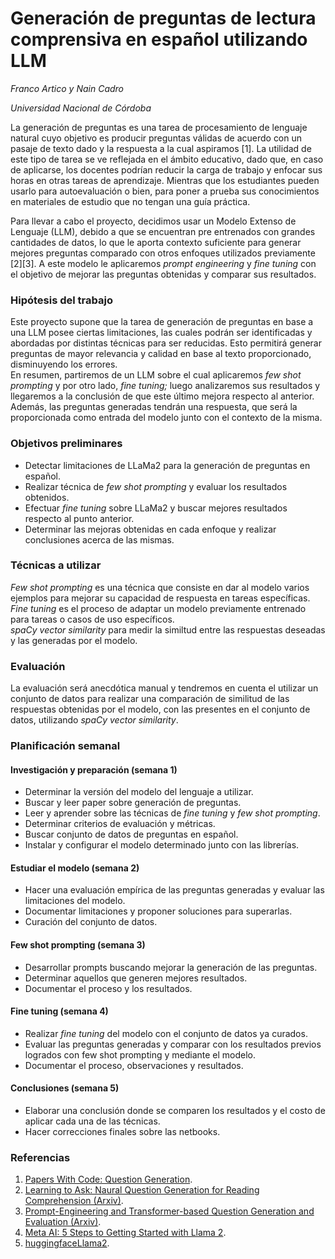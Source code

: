 # Generación de preguntas de lectura comprensiva en español utilizando LLM

*Franco Artico y Nain Cadro*


*Universidad Nacional de Córdoba*

La generación de preguntas es una tarea de procesamiento de lenguaje natural cuyo objetivo es producir preguntas válidas de acuerdo con un pasaje de texto dado y la respuesta a la cual aspiramos [1]. La utilidad de este tipo de tarea se ve reflejada en el ámbito educativo, dado que, en caso de aplicarse, los docentes podrían reducir la carga de trabajo y enfocar sus horas en otras tareas de aprendizaje. Mientras que los estudiantes pueden usarlo para autoevaluación o bien, para poner a prueba sus conocimientos en materiales de estudio que no tengan una guía práctica.

Para llevar a cabo el proyecto, decidimos usar un Modelo Extenso de Lenguaje (LLM), debido a que se encuentran pre entrenados con grandes cantidades de datos, lo que le aporta contexto suficiente para generar mejores preguntas comparado con otros enfoques utilizados previamente [2][3]. A este modelo le aplicaremos *prompt engineering* y *fine tuning* con el objetivo de mejorar las preguntas obtenidas y comparar sus resultados.

### Hipótesis del trabajo

Este proyecto supone que la tarea de generación de preguntas en base a una LLM posee ciertas limitaciones, las cuales podrán ser identificadas y abordadas por distintas técnicas para ser reducidas. Esto permitirá generar preguntas de mayor relevancia y calidad en base al texto proporcionado, disminuyendo los errores.  
En resumen, partiremos de un LLM sobre el cual aplicaremos *few shot prompting* y por otro lado, *fine tuning;* luego analizaremos sus resultados y llegaremos a la conclusión de que este último mejora respecto al anterior.  
Además, las preguntas generadas tendrán una respuesta, que será la proporcionada como entrada del modelo junto con el contexto de la misma.

### Objetivos preliminares

* Detectar limitaciones de LLaMa2 para la generación de preguntas en español.  
* Realizar técnica de *few shot* *prompting* y evaluar los resultados obtenidos.  
* Efectuar *fine tuning* sobre LLaMa2 y buscar mejores resultados respecto al punto anterior.  
* Determinar las mejoras obtenidas en cada enfoque y realizar conclusiones acerca de las mismas.

### Técnicas a utilizar

*Few shot prompting* es una técnica que consiste en dar al modelo varios ejemplos para mejorar su capacidad de respuesta en tareas específicas.  
*Fine tuning* es el proceso de adaptar un modelo previamente entrenado para tareas o casos de uso específicos.  
*spaCy vector similarity* para medir la similtud entre las respuestas deseadas y las generadas por el modelo.

### Evaluación

La evaluación será anecdótica manual y tendremos en cuenta el utilizar un conjunto de datos para realizar una comparación de similitud de las respuestas obtenidas por el modelo, con las presentes en el conjunto de datos, utilizando *spaCy vector similarity*.

### Planificación semanal

#### Investigación y preparación (semana 1\)

* Determinar la versión del modelo del lenguaje a utilizar.  
* Buscar y leer paper sobre generación de preguntas.  
* Leer y aprender sobre las técnicas de *fine tuning* y *few shot prompting*.
* Determinar criterios de evaluación y métricas.  
* Buscar conjunto de datos de preguntas en español.  
* Instalar y configurar el modelo determinado junto con las librerías.

#### Estudiar el modelo (semana 2\)

* Hacer una evaluación empírica de las preguntas generadas y evaluar las limitaciones del modelo.  
* Documentar limitaciones y proponer soluciones para superarlas.  
* Curación del conjunto de datos.

#### Few shot prompting (semana 3\)

* Desarrollar prompts buscando mejorar la generación de las preguntas.  
* Determinar aquellos que generen mejores resultados.  
* Documentar el proceso y los resultados.

#### Fine tuning (semana 4\)

* Realizar *fine tuning* del modelo con el conjunto de datos ya curados.  
* Evaluar las preguntas generadas y comparar con los resultados previos logrados con few shot prompting y mediante el modelo.  
* Documentar el proceso, observaciones y resultados.

#### Conclusiones (semana 5\)

* Elaborar una conclusión donde se comparen los resultados y el costo de aplicar  cada una de las técnicas.  
* Hacer correcciones finales sobre las netbooks.

### Referencias

1. [Papers With Code: Question Generation](https://paperswithcode.com/task/question-generation).
2. [Learning to Ask: Naural Question Generation for Reading Comprehension (Arxiv)](https://arxiv.org/pdf/1705.00106).
3. [Prompt-Engineering and Transformer-based Question Generation and Evaluation (Arxiv)](https://arxiv.org/pdf/2310.18867).
4. [Meta AI: 5 Steps to Getting Started with Llama 2](https://ai.meta.com/blog/5-steps-to-getting-started-with-llama-2/).  
5. [huggingfaceLlama2](https://huggingface.co/docs/transformers/main/model_doc/llama2).
